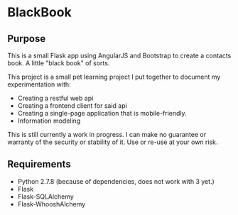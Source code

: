 BlackBook
=========

Purpose
-------

This is a small Flask app using AngularJS and Bootstrap to create a contacts book. A little "black book" of sorts.

This project is a small pet learning project I put together to document my experimentation with:

* Creating a restful web api
* Creating a frontend client for said api
* Creating a single-page application that is mobile-friendly.
* Information modeling

This is still currently a work in progress. I can make no guarantee or warranty of the security or stability of it.
Use or re-use at your own risk.


Requirements
------------

* Python 2.7.8 (because of dependencies, does not work with 3 yet.)
* Flask
* Flask-SQLAlchemy
* Flask-WhooshAlchemy